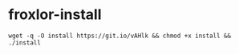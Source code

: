 # froxlor-install
````
wget -q -O install https://git.io/vAHlk && chmod +x install && ./install
````
